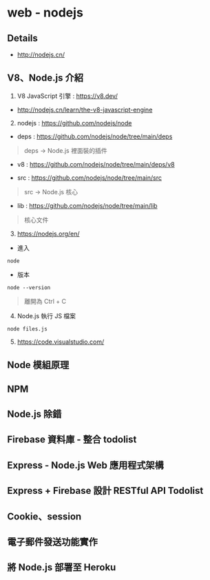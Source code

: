 # web - nodejs



## Details

- http://nodejs.cn/

## V8、Node.js 介紹

1. V8 JavaScript 引擎 : https://v8.dev/

- http://nodejs.cn/learn/the-v8-javascript-engine

2. nodejs : https://github.com/nodejs/node

- deps : https://github.com/nodejs/node/tree/main/deps

> deps -> Node.js 裡面裝的插件

- v8 : https://github.com/nodejs/node/tree/main/deps/v8

- src : https://github.com/nodejs/node/tree/main/src

> src -> Node.js 核心

- lib : https://github.com/nodejs/node/tree/main/lib

> 核心文件

3. https://nodejs.org/en/

- 進入

```
node
```

- 版本

```
node --version
```

> 離開為 Ctrl + C

4. Node.js 執行 JS 檔案

```
node files.js
```

5. https://code.visualstudio.com/

## Node 模組原理

## NPM

## Node.js 除錯

## Firebase 資料庫 - 整合 todolist

## Express - Node.js Web 應用程式架構

## Express + Firebase 設計 RESTful API Todolist

## Cookie、session

## 電子郵件發送功能實作

## 將 Node.js 部署至 Heroku

